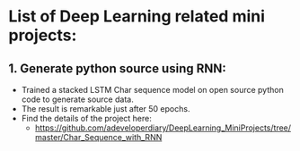 # List of Deep Learning related mini projects:
## 1. Generate python source using RNN:

- Trained a stacked LSTM Char sequence model on open source python code to generate source data. 
- The result is remarkable just after 50 epochs.
- Find the details of the project here: 
    - https://github.com/adeveloperdiary/DeepLearning_MiniProjects/tree/master/Char_Sequence_with_RNN 